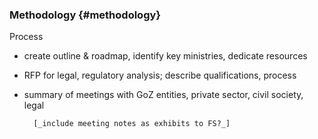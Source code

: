 ### Methodology {#methodology}

Process
- create outline & roadmap, identify key ministries, dedicate resources
- RFP for legal, regulatory analysis; describe qualifications, process
- summary of meetings with GoZ entities, private sector, civil society, legal

        [_include meeting notes as exhibits to FS?_]

